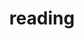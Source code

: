 ---
layout: page
title: reading
nav: true
nav_order: 4
dropdown: true
children: 
    - title: Reading List
      permalink: /reading/reading_list
    - title: Listening List
      permalink: /reading/listening_list
    - title: Basic Propositions
      permalink: /reading/basic-propositions
    - title: Minima Moralia
      permalink: /reading/minima-moralia
    - title: Trip Without a Ticket
      permalink: /reading/trip-without-a-ticket
---